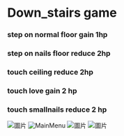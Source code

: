 # Down_stairs game 
### step on normal floor gain 1hp
### step on nails floor reduce 2hp
### touch ceiling reduce 2hp
### touch love  gain 2 hp
### touch smallnails reduce 2 hp

![圖片](https://github.com/aqew78/Downs_stairs/assets/96120430/803beebb-2efe-481d-89c0-ec84b2c4077b)
![MainMenu](https://github.com/aqew78/Downs_stairs/assets/96120430/7d639621-c476-4f2b-9695-58b843f0d7fa)
![圖片](https://github.com/aqew78/Downs_stairs/assets/96120430/3e1d0dda-208f-4312-b711-f7ddbadd0d9b)
![圖片](https://github.com/aqew78/Downs_stairs/assets/96120430/78655378-65c2-42ca-8d28-05dee5a3b37f)
